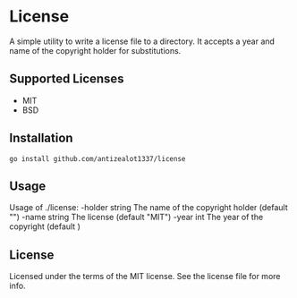 License
====

A simple utility to write a license file to a directory. It accepts a year and
name of the copyright holder for substitutions.

Supported Licenses
----
* MIT
* BSD

Installation
----

````
go install github.com/antizealot1337/license
````

Usage
----

Usage of ./license:
  -holder string
    	The name of the copyright holder (default "<user name>")
  -name string
    	The license (default "MIT")
  -year int
    	The year of the copyright (default <current year>)


License
----

Licensed under the terms of the MIT license. See the license file for more info.
